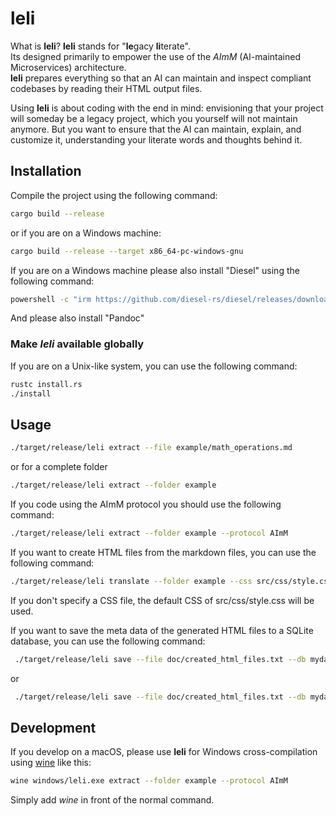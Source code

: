 # leli

What is **leli**? **leli** stands for "**le**gacy **li**terate".  
Its designed primarily to empower the use of the *AImM* (AI-maintained Microservices) architecture.  
**leli** prepares everything so that an AI can maintain and inspect compliant codebases by reading their HTML output files.  

Using **leli** is about coding with the end in mind: envisioning that your project will someday be a legacy project, which you yourself will not maintain anymore. But you want to ensure that the AI can maintain, explain, and customize it, understanding your literate words and thoughts behind it.

## Installation

Compile the project using the following command:

```bash
cargo build --release
```

or if you are on a Windows machine:

```bash
cargo build --release --target x86_64-pc-windows-gnu
```

If you are on a Windows machine please also install "Diesel" using the following command:

```bash
powershell -c "irm https://github.com/diesel-rs/diesel/releases/download/v2.2.1/diesel_cli-installer.ps1 | iex"
```

And please also install "Pandoc"

### Make *leli* available globally

If you are on a Unix-like system, you can use the following command:

```bash
rustc install.rs
./install
```

## Usage

```bash
./target/release/leli extract --file example/math_operations.md
```

or for a complete folder

```bash
./target/release/leli extract --folder example
```

If you code using the AImM protocol you should use the following command:

```bash
./target/release/leli extract --folder example --protocol AImM
```

If you want to create HTML files from the markdown files, you can use the following command:

```bash
./target/release/leli translate --folder example --css src/css/style.css --mermaid src/js/mermaid.min.js

```

If you don't specify a CSS file, the default CSS of src/css/style.css will be used.  

If you want to save the meta data of the generated HTML files to a SQLite database, you can use the following command:

```bash
 ./target/release/leli save --file doc/created_html_files.txt --db mydatabase.db
```

or

```bash
 ./target/release/leli save --file doc/created_html_files.txt --db mydatabase.sqlite
```


## Development

If you develop on a macOS, please use **leli** for Windows cross-compilation using [wine](https://formulae.brew.sh/cask/wine-stable) like this:

```bash
wine windows/leli.exe extract --folder example --protocol AImM
```

Simply add *wine* in front of the normal command.

